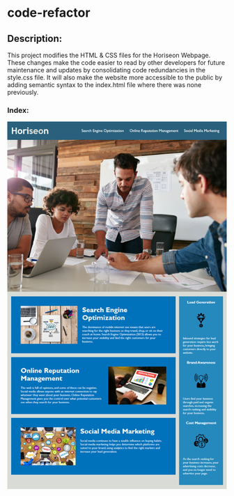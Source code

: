 # code-refactor

## Description:
This project modifies the HTML & CSS files for the Horiseon Webpage. These changes make the code easier to read by other developers for future maintenance and updates by consolidating code redundancies in the style.css file. It will also make the website more accessible to the public by adding semantic syntax to the index.html file where there was none previously. 

### Index: 
![alt text](Assets/01-html-css-git-homework-demo.png)
